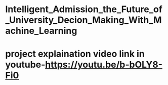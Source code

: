 # Intelligent_Admission_the_Future_of_University_Decion_Making_With_Machine_Learning
# project explaination video link in youtube-https://youtu.be/b-bOLY8-Fi0
